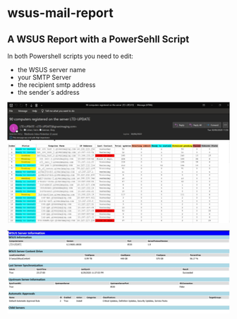 # wsus-mail-report

## A WSUS Report with a PowerSehll Script

In both Powershell scripts you need to edit:
* the WSUS server name
* your SMTP Server
* the recipient smtp address 
* the sender´s address

![](imgs/wsus_01.jpg)

![](imgs/wsus_02.jpg)
